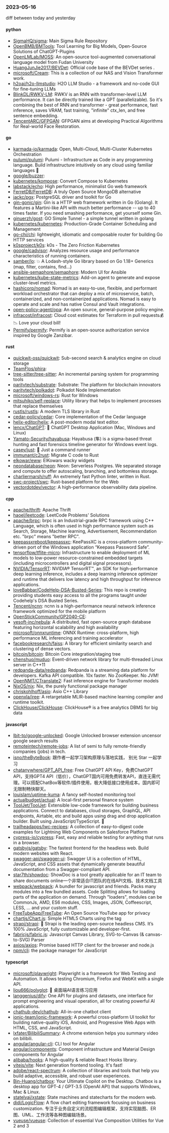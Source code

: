### 2023-05-16
diff between today and yesterday

#### python
* [SigmaHQ/sigma](https://github.com/SigmaHQ/sigma): Main Sigma Rule Repository
* [OpenBMB/BMTools](https://github.com/OpenBMB/BMTools): Tool Learning for Big Models, Open-Source Solutions of ChatGPT-Plugins
* [OpenLMLab/MOSS](https://github.com/OpenLMLab/MOSS): An open-source tool-augmented conversational language model from Fudan University
* [HuangJunJie2017/BEVDet](https://github.com/HuangJunJie2017/BEVDet): Official code base of the BEVDet series .
* [microsoft/Cream](https://github.com/microsoft/Cream): This is a collection of our NAS and Vision Transformer work.
* [h2oai/h2o-llmstudio](https://github.com/h2oai/h2o-llmstudio): H2O LLM Studio - a framework and no-code GUI for fine-tuning LLMs
* [BlinkDL/RWKV-LM](https://github.com/BlinkDL/RWKV-LM): RWKV is an RNN with transformer-level LLM performance. It can be directly trained like a GPT (parallelizable). So it's combining the best of RNN and transformer - great performance, fast inference, saves VRAM, fast training, "infinite" ctx_len, and free sentence embedding.
* [TencentARC/GFPGAN](https://github.com/TencentARC/GFPGAN): GFPGAN aims at developing Practical Algorithms for Real-world Face Restoration.

#### go
* [karmada-io/karmada](https://github.com/karmada-io/karmada): Open, Multi-Cloud, Multi-Cluster Kubernetes Orchestration
* [pulumi/pulumi](https://github.com/pulumi/pulumi): Pulumi - Infrastructure as Code in any programming language. Build infrastructure intuitively on any cloud using familiar languages 🚀
* [google/buzzer](https://github.com/google/buzzer): 
* [kubernetes/kompose](https://github.com/kubernetes/kompose): Convert Compose to Kubernetes
* [labstack/echo](https://github.com/labstack/echo): High performance, minimalist Go web framework
* [FerretDB/FerretDB](https://github.com/FerretDB/FerretDB): A truly Open Source MongoDB alternative
* [jackc/pgx](https://github.com/jackc/pgx): PostgreSQL driver and toolkit for Go
* [gin-gonic/gin](https://github.com/gin-gonic/gin): Gin is a HTTP web framework written in Go (Golang). It features a Martini-like API with much better performance -- up to 40 times faster. If you need smashing performance, get yourself some Gin.
* [ginuerzh/gost](https://github.com/ginuerzh/gost): GO Simple Tunnel - a simple tunnel written in golang
* [kubernetes/kubernetes](https://github.com/kubernetes/kubernetes): Production-Grade Container Scheduling and Management
* [go-chi/chi](https://github.com/go-chi/chi): lightweight, idiomatic and composable router for building Go HTTP services
* [k0sproject/k0s](https://github.com/k0sproject/k0s): k0s - The Zero Friction Kubernetes
* [google/cadvisor](https://github.com/google/cadvisor): Analyzes resource usage and performance characteristics of running containers.
* [samber/lo](https://github.com/samber/lo): 💥 A Lodash-style Go library based on Go 1.18+ Generics (map, filter, contains, find...)
* [ansible-semaphore/semaphore](https://github.com/ansible-semaphore/semaphore): Modern UI for Ansible
* [kubernetes/kube-state-metrics](https://github.com/kubernetes/kube-state-metrics): Add-on agent to generate and expose cluster-level metrics.
* [hashicorp/nomad](https://github.com/hashicorp/nomad): Nomad is an easy-to-use, flexible, and performant workload orchestrator that can deploy a mix of microservice, batch, containerized, and non-containerized applications. Nomad is easy to operate and scale and has native Consul and Vault integrations.
* [open-policy-agent/opa](https://github.com/open-policy-agent/opa): An open source, general-purpose policy engine.
* [infracost/infracost](https://github.com/infracost/infracost): Cloud cost estimates for Terraform in pull requests💰📉 Love your cloud bill!
* [Permify/permify](https://github.com/Permify/permify): Permify is an open-source authorization service inspired by Google Zanzibar.

#### rust
* [quickwit-oss/quickwit](https://github.com/quickwit-oss/quickwit): Sub-second search & analytics engine on cloud storage
* [TeamFlos/phira](https://github.com/TeamFlos/phira): 
* [tree-sitter/tree-sitter](https://github.com/tree-sitter/tree-sitter): An incremental parsing system for programming tools
* [paritytech/substrate](https://github.com/paritytech/substrate): Substrate: The platform for blockchain innovators
* [paritytech/polkadot](https://github.com/paritytech/polkadot): Polkadot Node Implementation
* [microsoft/windows-rs](https://github.com/microsoft/windows-rs): Rust for Windows
* [mitsuhiko/self-replace](https://github.com/mitsuhiko/self-replace): Utility library that helps to implement processes that replace themselves
* [rustls/rustls](https://github.com/rustls/rustls): A modern TLS library in Rust
* [cedar-policy/cedar](https://github.com/cedar-policy/cedar): Core implementation of the Cedar language
* [helix-editor/helix](https://github.com/helix-editor/helix): A post-modern modal text editor.
* [lencx/ChatGPT](https://github.com/lencx/ChatGPT): 🔮 ChatGPT Desktop Application (Mac, Windows and Linux)
* [Yamato-Security/hayabusa](https://github.com/Yamato-Security/hayabusa): Hayabusa (隼) is a sigma-based threat hunting and fast forensics timeline generator for Windows event logs.
* [casey/just](https://github.com/casey/just): 🤖 Just a command runner
* [immunant/c2rust](https://github.com/immunant/c2rust): Migrate C code to Rust
* [elkowar/eww](https://github.com/elkowar/eww): ElKowars wacky widgets
* [neondatabase/neon](https://github.com/neondatabase/neon): Neon: Serverless Postgres. We separated storage and compute to offer autoscaling, branching, and bottomless storage.
* [charliermarsh/ruff](https://github.com/charliermarsh/ruff): An extremely fast Python linter, written in Rust.
* [swc-project/swc](https://github.com/swc-project/swc): Rust-based platform for the Web
* [vectordotdev/vector](https://github.com/vectordotdev/vector): A high-performance observability data pipeline.

#### cpp
* [apache/thrift](https://github.com/apache/thrift): Apache Thrift
* [haoel/leetcode](https://github.com/haoel/leetcode): LeetCode Problems' Solutions
* [apache/brpc](https://github.com/apache/brpc): brpc is an Industrial-grade RPC framework using C++ Language, which is often used in high performance system such as Search, Storage, Machine learning, Advertisement, Recommendation etc. "brpc" means "better RPC".
* [keepassxreboot/keepassxc](https://github.com/keepassxreboot/keepassxc): KeePassXC is a cross-platform community-driven port of the Windows application “Keepass Password Safe”.
* [tensorflow/tflite-micro](https://github.com/tensorflow/tflite-micro): Infrastructure to enable deployment of ML models to low-power resource-constrained embedded targets (including microcontrollers and digital signal processors).
* [NVIDIA/TensorRT](https://github.com/NVIDIA/TensorRT): NVIDIA® TensorRT™, an SDK for high-performance deep learning inference, includes a deep learning inference optimizer and runtime that delivers low latency and high throughput for inference applications.
* [loveBabbar/CodeHelp-DSA-Busted-Series](https://github.com/loveBabbar/CodeHelp-DSA-Busted-Series): This repo is creating providing students easy access to all the programs taught under Codehelp's DSA Busted Series.
* [Tencent/ncnn](https://github.com/Tencent/ncnn): ncnn is a high-performance neural network inference framework optimized for the mobile platform
* [OpenStickCommunity/GP2040-CE](https://github.com/OpenStickCommunity/GP2040-CE): 
* [vesoft-inc/nebula](https://github.com/vesoft-inc/nebula): A distributed, fast open-source graph database featuring horizontal scalability and high availability
* [microsoft/onnxruntime](https://github.com/microsoft/onnxruntime): ONNX Runtime: cross-platform, high performance ML inferencing and training accelerator
* [facebookresearch/faiss](https://github.com/facebookresearch/faiss): A library for efficient similarity search and clustering of dense vectors.
* [bitcoin/bitcoin](https://github.com/bitcoin/bitcoin): Bitcoin Core integration/staging tree
* [chenshuo/muduo](https://github.com/chenshuo/muduo): Event-driven network library for multi-threaded Linux server in C++11
* [redpanda-data/redpanda](https://github.com/redpanda-data/redpanda): Redpanda is a streaming data platform for developers. Kafka API compatible. 10x faster. No ZooKeeper. No JVM!
* [OpenNMT/CTranslate2](https://github.com/OpenNMT/CTranslate2): Fast inference engine for Transformer models
* [NixOS/nix](https://github.com/NixOS/nix): Nix, the purely functional package manager
* [chriskohlhoff/asio](https://github.com/chriskohlhoff/asio): Asio C++ Library
* [openxla/iree](https://github.com/openxla/iree): A retargetable MLIR-based machine learning compiler and runtime toolkit.
* [ClickHouse/ClickHouse](https://github.com/ClickHouse/ClickHouse): ClickHouse® is a free analytics DBMS for big data

#### javascript
* [Ibit-to/google-unlocked](https://github.com/Ibit-to/google-unlocked): Google Unlocked browser extension uncensor google search results
* [remoteintech/remote-jobs](https://github.com/remoteintech/remote-jobs): A list of semi to fully remote-friendly companies (jobs) in tech.
* [isno/theByteBook](https://github.com/isno/theByteBook): 跟作者一起学习架构原理与落地实践， 别光 Star 一起学习
* [chatanywhere/GPT_API_free](https://github.com/chatanywhere/GPT_API_free): Free ChatGPT API Key，免费ChatGPT API，支持GPT4 API（低价），ChatGPT国内可用免费转发API，直连无需代理。可以搭配ChatBox等软件/插件使用，极大降低接口使用成本。国内即可无限制畅快聊天。
* [louislam/uptime-kuma](https://github.com/louislam/uptime-kuma): A fancy self-hosted monitoring tool
* [actualbudget/actual](https://github.com/actualbudget/actual): A local-first personal finance system
* [ToolJet/ToolJet](https://github.com/ToolJet/ToolJet): Extensible low-code framework for building business applications. Connect to databases, cloud storages, GraphQL, API endpoints, Airtable, etc and build apps using drag and drop application builder. Built using JavaScript/TypeScript. 🚀
* [trailheadapps/lwc-recipes](https://github.com/trailheadapps/lwc-recipes): A collection of easy-to-digest code examples for Lightning Web Components on Salesforce Platform
* [cypress-io/cypress](https://github.com/cypress-io/cypress): Fast, easy and reliable testing for anything that runs in a browser.
* [gatsbyjs/gatsby](https://github.com/gatsbyjs/gatsby): The fastest frontend for the headless web. Build modern websites with React.
* [swagger-api/swagger-ui](https://github.com/swagger-api/swagger-ui): Swagger UI is a collection of HTML, JavaScript, and CSS assets that dynamically generate beautiful documentation from a Swagger-compliant API.
* [star7th/showdoc](https://github.com/star7th/showdoc): ShowDoc is a tool greatly applicable for an IT team to share documents online一个非常适合IT团队的在线API文档、技术文档工具
* [webpack/webpack](https://github.com/webpack/webpack): A bundler for javascript and friends. Packs many modules into a few bundled assets. Code Splitting allows for loading parts of the application on demand. Through "loaders", modules can be CommonJs, AMD, ES6 modules, CSS, Images, JSON, Coffeescript, LESS, ... and your custom stuff.
* [FreeTubeApp/FreeTube](https://github.com/FreeTubeApp/FreeTube): An Open Source YouTube app for privacy
* [chartjs/Chart.js](https://github.com/chartjs/Chart.js): Simple HTML5 Charts using the <canvas> tag
* [strapi/strapi](https://github.com/strapi/strapi): 🚀 Strapi is the leading open-source headless CMS. It’s 100% JavaScript, fully customizable and developer-first.
* [fabricjs/fabric.js](https://github.com/fabricjs/fabric.js): Javascript Canvas Library, SVG-to-Canvas (& canvas-to-SVG) Parser
* [axios/axios](https://github.com/axios/axios): Promise based HTTP client for the browser and node.js
* [npm/cli](https://github.com/npm/cli): the package manager for JavaScript

#### typescript
* [microsoft/playwright](https://github.com/microsoft/playwright): Playwright is a framework for Web Testing and Automation. It allows testing Chromium, Firefox and WebKit with a single API.
* [liou666/polyglot](https://github.com/liou666/polyglot): 🤖️ 桌面端AI语言练习应用
* [langgenius/dify](https://github.com/langgenius/dify): One API for plugins and datasets, one interface for prompt engineering and visual operation, all for creating powerful AI applications.
* [chathub-dev/chathub](https://github.com/chathub-dev/chathub): All-in-one chatbot client
* [ionic-team/ionic-framework](https://github.com/ionic-team/ionic-framework): A powerful cross-platform UI toolkit for building native-quality iOS, Android, and Progressive Web Apps with HTML, CSS, and JavaScript.
* [lxfater/BilibiliSummary](https://github.com/lxfater/BilibiliSummary): A chrome extension helps you summary video on bilibili.
* [angular/angular-cli](https://github.com/angular/angular-cli): CLI tool for Angular
* [angular/components](https://github.com/angular/components): Component infrastructure and Material Design components for Angular
* [alibaba/hooks](https://github.com/alibaba/hooks): A high-quality & reliable React Hooks library.
* [vitejs/vite](https://github.com/vitejs/vite): Next generation frontend tooling. It's fast!
* [adobe/react-spectrum](https://github.com/adobe/react-spectrum): A collection of libraries and tools that help you build adaptive, accessible, and robust user experiences.
* [Bin-Huang/chatbox](https://github.com/Bin-Huang/chatbox): Your Ultimate Copilot on the Desktop. Chatbox is a desktop app for GPT-4 / GPT-3.5 (OpenAI API) that supports Windows, Mac & Linux.
* [statelyai/xstate](https://github.com/statelyai/xstate): State machines and statecharts for the modern web.
* [didi/LogicFlow](https://github.com/didi/LogicFlow): A flow chart editing framework focusing on business customization. 专注于业务自定义的流程图编辑框架，支持实现脑图、ER图、UML、工作流等各种图编辑场景。
* [vueuse/vueuse](https://github.com/vueuse/vueuse): Collection of essential Vue Composition Utilities for Vue 2 and 3
